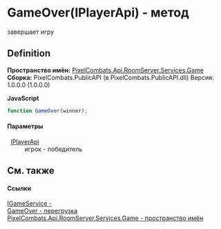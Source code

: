 # GameOver(IPlayerApi) - метод


завершает игру



## Definition
**Пространство имён:** <a href="4584ac61-93b9-69e2-657a-49d576172c45">PixelCombats.Api.RoomServer.Services.Game</a>  
**Сборка:** PixelCombats.PublicAPI (в PixelCombats.PublicAPI.dll) Версия: 1.0.0.0 (1.0.0.0)

**JavaScript**
``` JavaScript
function GameOver(winner);
```



#### Параметры
<dl><dt>  <a href="daff9440-f4d4-79a2-3653-919bb66eae04">IPlayerApi</a></dt><dd>игрок - победитель</dd></dl>

## См. также


#### Ссылки
<a href="ab34782e-181c-17a0-e9a6-0f19d41e73d2">IGameService - </a>  
<a href="ab320483-5bf2-8fce-f6ee-6e6e587bb015">GameOver - перегрузка</a>  
<a href="4584ac61-93b9-69e2-657a-49d576172c45">PixelCombats.Api.RoomServer.Services.Game - пространство имён</a>  
